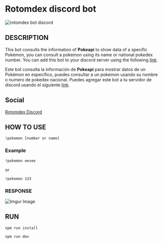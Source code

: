 # Rotomdex discord bot
![rotomdex bot discord](https://i.imgur.com/shRvCrz.png)


## DESCRIPTION

This bot consults the information of **Pokeapi** to show data of a specific Pokémon, you can consult a pokemon using its name or national pokedex number.
You can add this bot to your discord server using the following [link](https://discord.com/api/oauth2/authorize?client_id=718628054393421885&permissions=67648&scope=bot).

Este bot consulta la información de **Pokeapi** para mostrar datos de un Pokémon en especifico, puedes consultar a un pokemon usando su nombre o numero de pokedex nacional.
Puedes agregar este bot a tu servidor de discord usando el siguiente [link](https://discord.com/api/oauth2/authorize?client_id=718628054393421885&permissions=67648&scope=bot).

## Social
[Rotomdex Discord](https://www.facebook.com/rotomdexdiscord/)

## HOW TO USE

`!pokemon [number or name]`

### Example

`!pokemon eevee`

or

`!pokemon 133`

### RESPONSE

![Imgur Image](https://i.imgur.com/DQlErKVl.png)

## RUN
 
```
npm run install

npm run dev
```